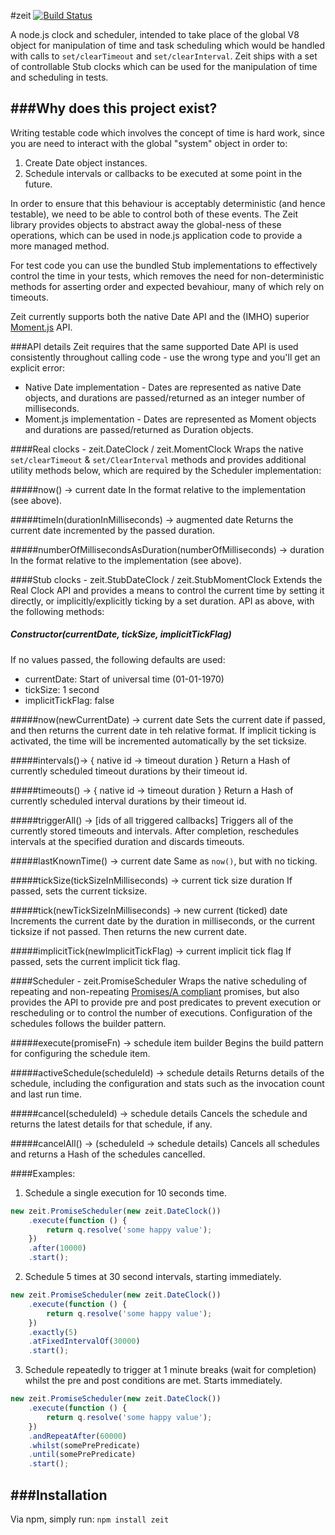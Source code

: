 #zeit  [![Build Status](https://travis-ci.org/daviddenton/zeit.png?branch=master)](https://travis-ci.org/daviddenton/zeit)

A node.js clock and scheduler, intended to take place of the global V8 object for manipulation of time and task scheduling which would be handled with calls to ```set/clearTimeout``` and ```set/clearInterval```. Zeit ships with a set of controllable Stub clocks which can be used for the manipulation of time and scheduling in tests.

###Why does this project exist?
--
Writing testable code which involves the concept of time is hard work, since you are need to interact with the global "system" object in order to:
1. Create Date object instances.
2. Schedule intervals or callbacks to be executed at some point in the future.

In order to ensure that this behaviour is acceptably deterministic (and hence testable), we need to be able to control both of these events. The Zeit library provides objects to abstract away the global-ness of these operations, which can be used in node.js application code to provide a more managed method.

For test code you can use the bundled Stub implementations to effectively control the time in your tests, which removes the need for non-deterministic methods for asserting order and expected bevahiour, many of which rely on timeouts.

Zeit currently supports both the native Date API and the (IMHO) superior
[Moment.js](http://momentjs.com/) API.

###API details
Zeit requires that the same supported Date API is used consistently throughout calling code - use the wrong type and you'll get an explicit error:
- Native Date implementation - Dates are represented as native Date objects, and durations are passed/returned as an integer number of milliseconds.
- Moment.js implementation - Dates are represented as Moment objects and durations are passed/returned as Duration objects.

####Real clocks - zeit.DateClock / zeit.MomentClock
Wraps the native ```set/clearTimeout``` & ```set/ClearInterval``` methods and  provides additional utility methods below, which are required by the Scheduler implementation:

#####now() -> current date
In the format relative to the implementation (see above).

#####timeIn(durationInMilliseconds) -> augmented date
Returns the current date incremented by the passed duration.

#####numberOfMillisecondsAsDuration(numberOfMilliseconds) -> duration
In the format relative to the implementation (see above).

####Stub clocks - zeit.StubDateClock / zeit.StubMomentClock
Extends the Real Clock API and provides a means to control the current time by setting it directly, or implicitly/explicitly ticking by a set duration. API as above, with the following methods:

##### Constructor(currentDate, tickSize, implicitTickFlag)
If no values passed, the following defaults are used:
- currentDate: Start of universal time (01-01-1970)
- tickSize: 1 second
- implicitTickFlag: false

#####now(newCurrentDate) -> current date
Sets the current date if passed, and then returns the current date in teh relative format. If implicit ticking is activated, the time will be incremented automatically by the set ticksize.

#####intervals()-> { native id -> timeout duration }
Return a Hash of currently scheduled timeout durations by their timeout id.

#####timeouts() -> { native id -> timeout duration }
Return a Hash of currently scheduled interval durations by their timeout id.

#####triggerAll() -> [ids of all triggered callbacks]
Triggers all of the currently stored timeouts and intervals. After completion, reschedules intervals at the specified duration and discards timeouts.

#####lastKnownTime() -> current date
Same as ```now()```, but with no ticking.

#####tickSize(tickSizeInMilliseconds) -> current tick size duration
If passed, sets the current ticksize.

#####tick(newTickSizeInMilliseconds) -> new current (ticked) date
Increments the current date by the duration in milliseconds, or the current ticksize if not passed. Then returns the new current date.

#####implicitTick(newImplicitTickFlag) -> current implicit tick flag
If passed, sets the current implicit tick flag.

####Scheduler - zeit.PromiseScheduler
Wraps the native scheduling of repeating and non-repeating [Promises/A compliant](http://wiki.commonjs.org/wiki/Promises/A) promises, but also provides the API to provide pre and post predicates to prevent execution or rescheduling or to control the number of executions. Configuration of the schedules follows the builder pattern.

#####execute(promiseFn) -> schedule item builder
Begins the build pattern for configuring the schedule item.

#####activeSchedule(scheduleId) -> schedule details
Returns details of the schedule, including the configuration and stats such as the invocation count and last run time.

#####cancel(scheduleId) -> schedule details
Cancels the schedule and returns the latest details for that schedule, if any.

#####cancelAll() -> (scheduleId -> schedule details)
Cancels all schedules and returns a Hash of the schedules cancelled.

####Examples:

1. Schedule a single execution for 10 seconds time.
```javascript
new zeit.PromiseScheduler(new zeit.DateClock())
    .execute(function () {
        return q.resolve('some happy value');
    })
    .after(10000)
    .start();
```

2. Schedule 5 times at 30 second intervals, starting immediately.
```javascript
new zeit.PromiseScheduler(new zeit.DateClock())
    .execute(function () {
        return q.resolve('some happy value');
    })
    .exactly(5)
    .atFixedIntervalOf(30000)
    .start();
```

3. Schedule repeatedly to trigger at 1 minute breaks (wait for completion) whilst the pre and post conditions are met. Starts immediately.
```javascript
new zeit.PromiseScheduler(new zeit.DateClock())
    .execute(function () {
        return q.resolve('some happy value');
    })
    .andRepeatAfter(60000)
    .whilst(somePrePredicate)
    .until(somePrePredicate)
    .start();
```

###Installation
--
Via npm, simply run: ```npm install zeit```
